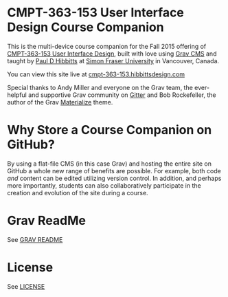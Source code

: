 # CMPT-363-153 User Interface Design Course Companion

This is the multi-device course companion for the Fall 2015 offering of [CMPT-363-153 User Interface Design](https://portal.cs.sfu.ca/portal/outlines/1157-CMPT-363-E100/), built with love using [Grav CMS](http://www.getgrav.org) and taught by [Paul D Hibbitts](http://www.paulhibbitts.com) at [Simon Fraser University](http://www.sfu.ca) in Vancouver, Canada.

You can view this site live at [cmpt-363-153.hibbittsdesign.com](cmpt-363-153.hibbittsdesign.com)

Special thanks to Andy Miller and everyone on the Grav team, the ever-helpful and supportive Grav community on [Gitter](https://gitter.im/getgrav/grav?utm_source=badge&utm_medium=badge&utm_campaign=pr-badge&utm_content=badge) and Bob Rockefeller, the author of the Grav [Materialize](https://github.com/bobrocke/grav-theme-materialize) theme.

# Why Store a Course Companion on GitHub?

By using a flat-file CMS (in this case Grav) and hosting the entire site on GitHub a whole new range of benefits are possible. For example, both code _and_ content can be edited utilizing version control. In addition, and perhaps more importantly, students can also collaboratively participate in the creation and evolution of the site during a course.

# Grav ReadMe

See [GRAV README](GRAVREADME.md)

# License

See [LICENSE](LICENSE)
